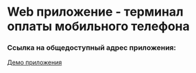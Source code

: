 # Web приложение - терминал оплаты мобильного телефона

### Ссылка на общедоступный адрес приложения:

[Демо приложения](https://payment-terminal-app.vercel.app/)
